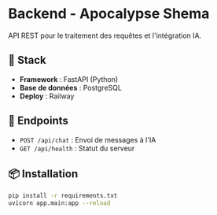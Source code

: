 # Backend - Apocalypse Shema

API REST pour le traitement des requêtes et l'intégration IA.

## 🚀 Stack
- **Framework** : FastAPI (Python)
- **Base de données** : PostgreSQL
- **Deploy** : Railway

## 🎯 Endpoints
- `POST /api/chat` : Envoi de messages à l'IA
- `GET /api/health` : Statut du serveur

## 📦 Installation
```bash
pip install -r requirements.txt
uvicorn app.main:app --reload
